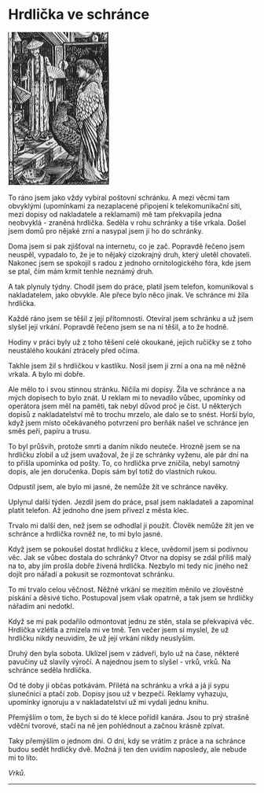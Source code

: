 # Hrdlička ve schránce

![](49.png)

To ráno jsem jako vždy vybíral poštovní schránku. A mezi věcmi tam obvyklými (upomínkami za nezaplacené připojení k telekomunikační síti, mezi dopisy od nakladatele a reklamami) mě tam překvapila jedna neobvyklá - zraněná hrdlička. Seděla v rohu schránky a tiše vrkala. Došel jsem domů pro nějaké zrní a nasypal jsem jí ho do schránky.

Doma jsem si pak zjišťoval na internetu, co je zač. Popravdě řečeno jsem neuspěl, vypadalo to, že je to nějaký cizokrajný druh, který uletěl chovateli. Nakonec jsem se spokojil s radou z jednoho ornitologického fóra, kde jsem se ptal, čím mám krmit tenhle neznámý druh.

A tak plynuly týdny. Chodil jsem do práce, platil jsem telefon, komunikoval s nakladatelem, jako obvykle. Ale přece bylo něco jinak. Ve schránce mi žila hrdlička.

Každé ráno jsem se těšil z její přítomnosti. Otevíral jsem schránku a už jsem slyšel její vrkání. Popravdě řečeno jsem se na ní těšil, a to že hodně.

Hodiny v práci byly už z toho těšení celé okoukané, jejich ručičky se z toho neustálého koukání ztrácely před očima.

Takhle jsem žil s hrdličkou v kastlíku. Nosil jsem jí zrní a ona na mě něžně vrkala. A bylo mi dobře.

Ale mělo to i svou stinnou stránku. Ničila mi dopisy. Žila ve schránce a na mých dopisech to bylo znát. U reklam mi to nevadilo vůbec, upomínky od operátora jsem měl na paměti, tak nebyl důvod proč je číst. U některých dopisů z nakladatelství mě to trochu mrzelo, ale dalo se to snést. Horší bylo, když jsem místo očekávaného potvrzení pro berňák našel ve schránce jen směs peří, papíru a trusu.

To byl průšvih, protože smrti a daním nikdo neuteče. Hrozně jsem se na hrdličku zlobil a už jsem uvažoval, že jí ze schránky vyženu, ale pár dní na to přišla upomínka od pošty. To, co hrdlička prve zničila, nebyl samotný dopis, ale jen doručenka. Dopis sám byl totiž do vlastních rukou.

Odpustil jsem, ale bylo mi jasné, že nemůže žít ve schránce navěky.

Uplynul další týden. Jezdil jsem do práce, psal jsem nakladateli a zapomínal platit telefon. Až jednoho dne jsem přivezl z města klec.

Trvalo mi další den, než jsem se odhodlal ji použít. Člověk nemůže žít jen ve schránce a hrdlička rovněž ne, to mi bylo jasné.

Když jsem se pokoušel dostat hrdličku z klece, uvědomil jsem si podivnou věc. Jak se vůbec dostala do schránky? Otvor na dopisy se zdál příliš malý na to, aby jím prošla dobře živená hrdlička. Nezbylo mi tedy nic jiného než dojít pro nářadí a pokusit se rozmontovat schránku.

To mi trvalo celou věčnost. Něžné vrkání se mezitím měnilo ve zlověstné pískání a děsivé ticho. Postupoval jsem však opatrně, a tak jsem se hrdličky nářadím ani nedotkl.

Když se mi pak podařilo odmontovat jednu ze stěn, stala se překvapivá věc. Hrdlička vzlétla a zmizela mi ve tmě. Ten večer jsem si myslel, že už hrdličku nikdy neuvidím, že už její vrkání nikdy neuslyším.

Druhý den byla sobota. Uklízel jsem v zádveří, bylo už na čase, některé pavučiny už slavily výročí. A najednou jsem to slyšel - vrků, vrků. Na schránce seděla hrdlička.

Od té doby ji občas potkávám. Přilétá na schránku a vrká a já jí sypu slunečnici a ptačí zob. Dopisy jsou už v bezpečí. Reklamy vyhazuju, upomínky ignoruju a v nakladatelství už mi vydali jednu knihu.

Přemýšlím o tom, že bych si do té klece pořídil kanára. Jsou to prý strašně vděční tvorové, stačí na ně jen pohlédnout a začnou krásně zpívat.

Taky přemýšlím o jednom dni. O dni, kdy se vrátím z práce a na schránce budou sedět hrdličky dvě. Možná ji ten den uvidím naposledy, ale nebude mi to líto.

*Vrků.*

---
